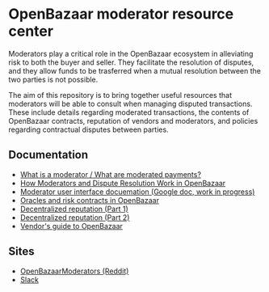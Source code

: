 # OpenBazaar moderator resource center

Moderators play a critical role in the OpenBazaar ecosystem in alleviating risk to both the buyer and seller. They facilitate the resolution of disputes, and they allow funds to be trasferred when a mutual resolution between the two parties is not possible.

The aim of this repository is to bring together useful resources that moderators will be able to consult when managing disputed transactions. These include details regarding moderated transactions, the contents of OpenBazaar contracts, reputation of vendors and moderators, and policies regarding contractual disputes between parties.

## Documentation

* [What is a moderator / What are moderated payments?](https://openbazaar.zendesk.com/hc/en-us/articles/207548366)
* [How Moderators and Dispute Resolution Work in OpenBazaar](https://blog.openbazaar.org/how-moderators-and-dispute-resolution-work-in-openbazaar/)
* [Moderator user interface docuemation (Google doc, work in progress)](https://docs.google.com/document/d/1q0upXpVXAgeIkvu_fDiyjVBbC18TBcpGwxoDVBnBJQE/edit?pref=2&pli=1)
* [Oracles and risk contracts in OpenBazaar](https://blog.openbazaar.org/oracles-and-risk-contracts-in-openbazaar/)
* [Decentralized reputation (Part 1)](https://blog.openbazaar.org/decentralized-reputation-in-openbazaar/)
* [Decentralized reputation (Part 2)](https://blog.openbazaar.org/decentralized-reputation-part-2/)
* [Vendor's guide to OpenBazaar](https://blog.openbazaar.org/vendors-guide-to-openbazaar/)

## Sites

* [OpenBazaarModerators (Reddit)](https://www.reddit.com/r/OpenBazaarModerators/)
* [Slack](https://openbazaar.slack.com/messages/moderators/)
